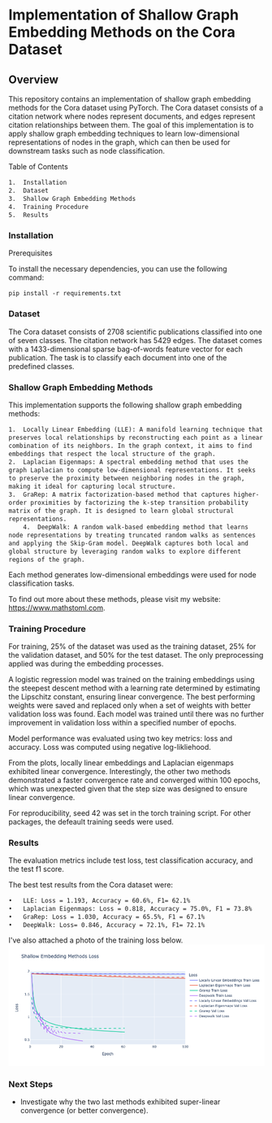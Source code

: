 # Implementation of Shallow Graph Embedding Methods on the Cora Dataset

## Overview

This repository contains an implementation of shallow graph embedding methods for the Cora dataset using PyTorch. The Cora dataset consists of a citation network where nodes represent documents, and edges represent citation relationships between them. The goal of this implementation is to apply shallow graph embedding techniques to learn low-dimensional representations of nodes in the graph, which can then be used for downstream tasks such as node classification.

Table of Contents

	1.	Installation
	2.	Dataset
	3.	Shallow Graph Embedding Methods
	4.	Training Procedure
	5.	Results


### Installation

Prerequisites

To install the necessary dependencies, you can use the following command:
```
pip install -r requirements.txt
```

### Dataset

The Cora dataset consists of 2708 scientific publications classified into one of seven classes. The citation network has 5429 edges. The dataset comes with a 1433-dimensional sparse bag-of-words feature vector for each publication. The task is to classify each document into one of the predefined classes.

### Shallow Graph Embedding Methods

This implementation supports the following shallow graph embedding methods:

	1.	Locally Linear Embedding (LLE): A manifold learning technique that preserves local relationships by reconstructing each point as a linear combination of its neighbors. In the graph context, it aims to find embeddings that respect the local structure of the graph.
	2.	Laplacian Eigenmaps: A spectral embedding method that uses the graph Laplacian to compute low-dimensional representations. It seeks to preserve the proximity between neighboring nodes in the graph, making it ideal for capturing local structure.
	3.	GraRep: A matrix factorization-based method that captures higher-order proximities by factorizing the k-step transition probability matrix of the graph. It is designed to learn global structural representations.
        4.	DeepWalk: A random walk-based embedding method that learns node representations by treating truncated random walks as sentences and applying the Skip-Gram model. DeepWalk captures both local and global structure by leveraging random walks to explore different regions of the graph.

Each method generates low-dimensional embeddings were used for node classification tasks.

To find out more about these methods, please visit my website: https://www.mathstoml.com.

### Training Procedure

For training, 25% of the dataset was used as the training dataset, 25% for the validation dataset, and 50% for the test dataset. The only preprocessing applied was during the embedding processes.

A logistic regression model was trained on the training embeddings using the steepest descent method with a learning rate determined by estimating the Lipschitz constant, ensuring linear convergence. The best performing weights were saved and replaced only when a set of weights with better validation loss was found. Each model was trained until there was no further improvement in validation loss within a specified number of epochs.

Model performance was evaluated using two key metrics: loss and accuracy. Loss was computed using negative log-likliehood.

From the plots, locally linear embeddings and Laplacian eigenmaps exhibited linear convergence. Interestingly, the other two methods demonstrated a faster convergence rate and converged within 100 epochs, which was unexpected given that the step size was designed to ensure linear convergence.

For reproducibility, seed 42 was set in the torch training script. For other packages, the defeault training seeds were used.


### Results

The evaluation metrics include test loss, test classification accuracy, and the test f1 score. 

The best test results from the Cora dataset were:

	•	LLE: Loss = 1.193, Accuracy = 60.6%, F1= 62.1%
	•	Laplacian Eigenmaps: Loss = 0.818, Accuracy = 75.0%, F1 = 73.8%
	•	GraRep: Loss = 1.030, Accuracy = 65.5%, F1 = 67.1%
	•   DeepWalk: Loss= 0.846, Accuracy = 72.1%, F1= 72.1%

I've also attached a photo of the training loss below.
![Alt text](./images/loss_plot.png)

### Next Steps
* Investigate why the two last methods exhibited super-linear convergence (or better convergence).
